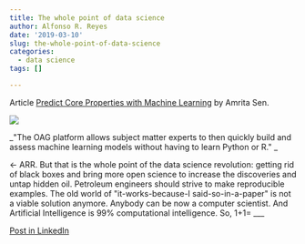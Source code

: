 ```yaml
---
title: The whole point of data science
author: Alfonso R. Reyes
date: '2019-03-10'
slug: the-whole-point-of-data-science
categories:
  - data science
tags: []

---
```


Article [Predict Core Properties with Machine Learning](https://www.linkedin.com/pulse/predict-core-properties-machine-learning-amrita-sen/) by Amrita Sen.



[![](/img/without_having_to_learn_python_or_r.png)](/img/without_having_to_learn_python_or_r.png)


_"The OAG platform allows subject matter experts to then quickly build and assess machine learning models without having to learn Python or R." _

<- ARR. But that is the whole point of the data science revolution: getting rid of black boxes and bring more open science to increase the discoveries and untap hidden oil. Petroleum engineers should strive to make reproducible examples. The old world of "it-works-because-I said-so-in-a-paper" is not a viable solution anymore. Anybody can be now a computer scientist. And Artificial Intelligence is 99% computational intelligence. So, 1+1= ___


[Post in LinkedIn](https://www.linkedin.com/feed/update/urn:li:activity:6509519611636092928)